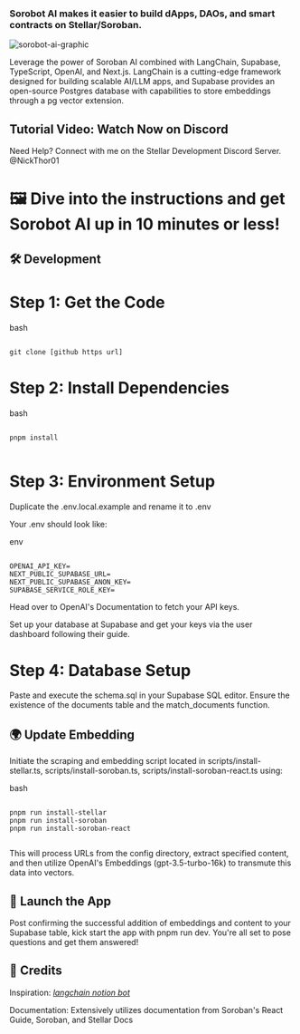 ### Sorobot AI makes it easier to build dApps, DAOs, and smart contracts on Stellar/Soroban.

![sorobot-ai-graphic](https://github.com/iKooruHQ/sorobot-ai/assets/124317926/1ae14817-1752-4cbc-8932-53f2f273e244)

Leverage the power of Soroban AI combined with LangChain, Supabase, TypeScript, OpenAI, and Next.js. LangChain is a cutting-edge framework designed for building scalable AI/LLM apps, and Supabase provides an open-source Postgres database with capabilities to store embeddings through a pg vector extension.

## Tutorial Video: Watch Now on Discord

Need Help? Connect with me on the Stellar Development Discord Server. @NickThor01

# 🖼️ Dive into the instructions and get Sorobot AI up in 10 minutes or less!

## 🛠️ Development

# Step 1: Get the Code

bash

```

git clone [github https url]

```

# Step 2: Install Dependencies

bash

```

pnpm install


```

# Step 3: Environment Setup

Duplicate the .env.local.example and rename it to .env

Your .env should look like:

env

```

OPENAI_API_KEY=
NEXT_PUBLIC_SUPABASE_URL=
NEXT_PUBLIC_SUPABASE_ANON_KEY=
SUPABASE_SERVICE_ROLE_KEY=

```

Head over to OpenAI's Documentation to fetch your API keys.

Set up your database at Supabase and get your keys via the user dashboard following their guide.

# Step 4: Database Setup

Paste and execute the schema.sql in your Supabase SQL editor. Ensure the existence of the documents table and the match_documents function.

## 🌍 Update Embedding

Initiate the scraping and embedding script located in scripts/install-stellar.ts, scripts/install-soroban.ts, scripts/install-soroban-react.ts using:

bash

```

pnpm run install-stellar
pnpm run install-soroban
pnpm run install-soroban-react


```

This will process URLs from the config directory, extract specified content, and then utilize OpenAI's Embeddings (gpt-3.5-turbo-16k) to transmute this data into vectors.

## 🚀 Launch the App

Post confirming the successful addition of embeddings and content to your Supabase table, kick start the app with pnpm run dev. You're all set to pose questions and get them answered!

## 📜 Credits

Inspiration: _[langchain notion bot](https://github.com/mayooear/notion-chat-langchain)_

Documentation: Extensively utilizes documentation from Soroban's React Guide, Soroban, and Stellar Docs
